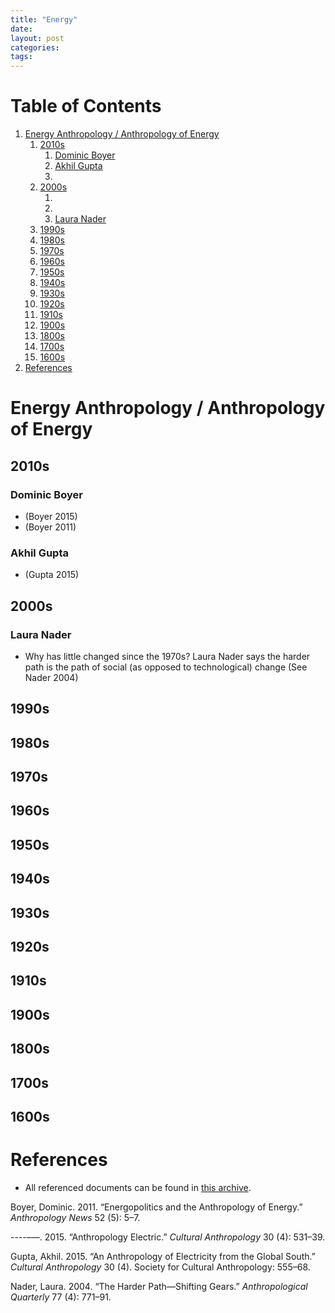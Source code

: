 ```yaml
---
title: "Energy"
date: 
layout: post
categories: 
tags: 
---
```


# Table of Contents

1.  [Energy Anthropology / Anthropology of Energy](#energy-anthropology-anthropology-of-energy)
    1.  [2010s](#s)
        1.  [Dominic Boyer](#dominic-boyer)
        2.  [Akhil Gupta](#akhil-gupta)
        3.  [](#section)
    2.  [2000s](#s-1)
        1.  [](#section-1)
        2.  [](#section-2)
        3.  [Laura Nader](#laura-nader)
    3.  [1990s](#s-2)
    4.  [1980s](#s-3)
    5.  [1970s](#s-4)
    6.  [1960s](#s-5)
    7.  [1950s](#s-6)
    8.  [1940s](#s-7)
    9.  [1930s](#s-8)
    10. [1920s](#s-9)
    11. [1910s](#s-10)
    12. [1900s](#s-11)
    13. [1800s](#s-12)
    14. [1700s](#s-13)
    15. [1600s](#s-14)
2.  [References](#references)


<a id="energy-anthropology-anthropology-of-energy"></a>

# Energy Anthropology / Anthropology of Energy


<a id="s"></a>

## 2010s


<a id="dominic-boyer"></a>

### Dominic Boyer

-   (Boyer 2015)
-   (Boyer 2011)


<a id="akhil-gupta"></a>

### Akhil Gupta

-   (Gupta 2015)


<a id="section"></a>

### 


<a id="s-1"></a>

## 2000s


<a id="section-1"></a>

### 


<a id="section-2"></a>

### 


<a id="laura-nader"></a>

### Laura Nader

-   Why has little changed since the 1970s? Laura Nader says the harder
    path is the path of social (as opposed to technological) change (See
    Nader 2004)


<a id="s-2"></a>

## 1990s


<a id="s-3"></a>

## 1980s


<a id="s-4"></a>

## 1970s


<a id="s-5"></a>

## 1960s


<a id="s-6"></a>

## 1950s


<a id="s-7"></a>

## 1940s


<a id="s-8"></a>

## 1930s


<a id="s-9"></a>

## 1920s


<a id="s-10"></a>

## 1910s


<a id="s-11"></a>

## 1900s


<a id="s-12"></a>

## 1800s


<a id="s-13"></a>

## 1700s


<a id="s-14"></a>

## 1600s


<a id="references"></a>

# References

-   All referenced documents can be found in
    [this
    archive](https://drive.google.com/drive/folders/11VAyGIgfx7l57NQRRElpLsyMr8lY4bqq?usp=sharing).

<a id="org0a3fadc"></a>

<a id="org806a50a"></a>
Boyer, Dominic. 2011. “Energopolitics and the Anthropology of Energy.”
*Anthropology News* 52 (5): 5&#x2013;7.

<a id="org23b5dbc"></a>
----&#x2013;&#x2014;. 2015. “Anthropology Electric.” *Cultural Anthropology* 30
(4): 531&#x2013;39.

<a id="orge50ffe8"></a>
Gupta, Akhil. 2015. “An Anthropology of Electricity from the Global
South.” *Cultural Anthropology* 30 (4). Society for Cultural
Anthropology: 555&#x2013;68.

<a id="orge5a33c3"></a>
Nader, Laura. 2004. “The Harder Path&#x2014;Shifting Gears.” *Anthropological
Quarterly* 77 (4): 771&#x2013;91.
